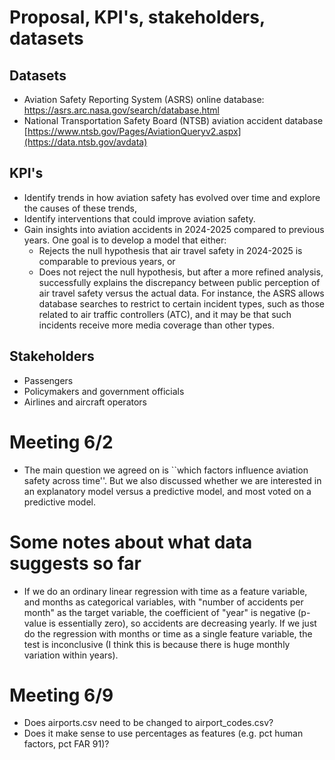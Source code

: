 # Proposal, KPI's, stakeholders, datasets

## Datasets

- Aviation Safety Reporting System (ASRS) online database: https://asrs.arc.nasa.gov/search/database.html
- National Transportation Safety Board (NTSB) aviation accident database [https://www.ntsb.gov/Pages/AviationQueryv2.aspx](https://data.ntsb.gov/avdata)

## KPI's
- Identify trends in how aviation safety has evolved over time and explore the causes of these trends,
- Identify interventions that could improve aviation safety.
- Gain insights into aviation accidents in 2024-2025 compared to previous years. One goal is to develop a model that either:
  - Rejects the null hypothesis that air travel safety in 2024-2025 is comparable to previous years, or
  - Does not reject the null hypothesis, but after a more refined analysis, successfully explains the discrepancy between public perception of air travel safety versus the actual data. For instance, the ASRS allows database searches to restrict to certain incident types, such as those related to air traffic controllers (ATC), and it may be that such incidents receive more media coverage than other types. 

## Stakeholders

- Passengers
- Policymakers and government officials
- Airlines and aircraft operators

# Meeting 6/2

- The main question we agreed on is ``which factors influence aviation safety across time''. But we also discussed whether we are interested in an explanatory model versus a predictive model, and most voted on a predictive model.

# Some notes about what data suggests so far
- If we do an ordinary linear regression with time as a feature variable, and months as categorical variables, with "number of accidents per month" as the target variable, the coefficient of "year" is negative (p-value is essentially zero), so accidents are decreasing yearly. If we just do the regression with months or time as a single feature variable, the test is inconclusive (I think this is because there is huge monthly variation within years). 

# Meeting  6/9
- Does airports.csv need to be changed to airport_codes.csv?
- Does it make sense to use percentages as features (e.g. pct human factors, pct FAR 91)?






